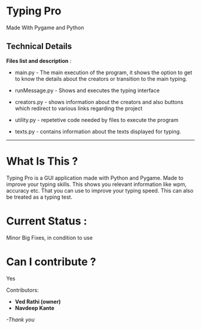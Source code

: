 # Typing Pro
Made With Pygame and Python

## Technical Details

**Files list and description** : 
- main.py - The main execution of the program, it shows the option to get to know the details about the creators or transition to the main typing.
    
- runMessage.py - Shows and executes the typing interface

- creators.py - shows information about the creators and also buttons which redirect to various links regarding the project

- utility.py - repetetive code needed by files to execute the program

- texts.py - contains information about the texts displayed for typing.

---

# What Is This ?

Typing Pro is a GUI application made with Python and Pygame. Made to improve your typing skills. This shows you relevant information like wpm, accuracy etc. That you can use to improve your typing speed. This can also be treated as a typing test. 

# Current Status :

Minor Big Fixes, in condition to use


# Can I contribute ?

Yes

Contributors:
  - **Ved Rathi (owner)** 
  - **Navdeep Kante**


*-Thank you* 
